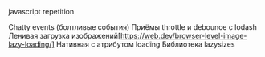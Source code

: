 javascript repetition

Chatty events (болтливые события)
Приёмы throttle и debounce с lodash
Ленивая загрузка изображений[https://web.dev/browser-level-image-lazy-loading/]
Нативная с атрибутом loading
Библиотека lazysizes